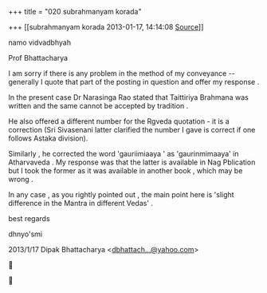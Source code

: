 +++
title = "020 subrahmanyam korada"

+++
[[subrahmanyam korada	2013-01-17, 14:14:08 [Source](https://groups.google.com/g/bvparishat/c/XyUQCHbdUY0)]]



namo vidvadbhyah  
  
Prof Bhattacharya  
  
I am sorry if there is any problem in the method of my conveyance -- generally I quote that part of the posting in question and offer my response .  
  
In the present case Dr Narasinga Rao stated that Taittiriya Brahmana was written and the same cannot be accepted by tradition .  
  
He also offered a different number for the Rgveda quotation - it is a correction (Sri Sivasenani latter clarified the number I gave is correct if one follows Astaka division).  
  
Similarly , he corrected the word 'gauriimiaaya ' as 'gaurinmimaaya' in Atharvaveda . My response was that the latter is available in Nag Pblication but I took the former as it was available in another book , which may be wrong .  
  
In any case , as you rightly pointed out , the main point here is 'slight difference in the Mantra in different Vedas' .  
  
best regards  
  
dhnyo'smi  
  

2013/1/17 Dipak Bhattacharya \<[dbhattach...@yahoo.com]()\>





